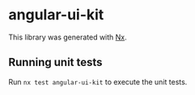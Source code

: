 # angular-ui-kit

This library was generated with [Nx](https://nx.dev).

## Running unit tests

Run `nx test angular-ui-kit` to execute the unit tests.
